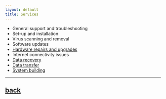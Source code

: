 ```yaml
---
layout: default
title: Services
---
```


 - General support and troubleshooting
 - Set-up and installation
 - Virus scanning and removal
 - Software updates
 - [Hardware repairs and upgrades](../repairsandupgrades)
 - Internet connectivity issues
 - [Data recovery](../data/)
 - [Data transfer](../data/)
 - [System building](../data/index.html#Custom%20build)

* * *

## [back](../)